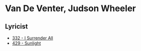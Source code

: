 # Van De Venter, Judson Wheeler

## Lyricist

- [332 - I Surrender All](/hymns/332.md)
- [429 - Sunlight](/hymns/429.md)

